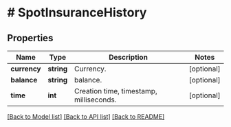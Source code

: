 # # SpotInsuranceHistory

## Properties

Name | Type | Description | Notes
------------ | ------------- | ------------- | -------------
**currency** | **string** | Currency. | [optional] 
**balance** | **string** | balance. | [optional] 
**time** | **int** | Creation time, timestamp, milliseconds. | [optional] 

[[Back to Model list]](../../README.md#documentation-for-models) [[Back to API list]](../../README.md#documentation-for-api-endpoints) [[Back to README]](../../README.md)
